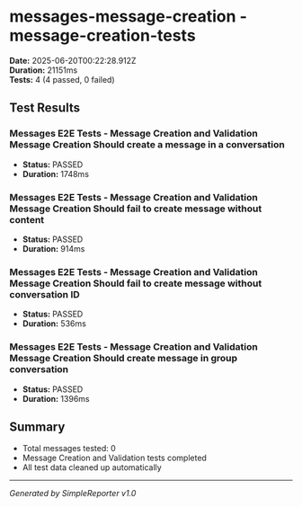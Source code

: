 # messages-message-creation - message-creation-tests

**Date:** 2025-06-20T00:22:28.912Z  
**Duration:** 21151ms  
**Tests:** 4 (4 passed, 0 failed)

## Test Results


### Messages E2E Tests - Message Creation and Validation Message Creation Should create a message in a conversation
- **Status:** PASSED
- **Duration:** 1748ms



### Messages E2E Tests - Message Creation and Validation Message Creation Should fail to create message without content
- **Status:** PASSED
- **Duration:** 914ms



### Messages E2E Tests - Message Creation and Validation Message Creation Should fail to create message without conversation ID
- **Status:** PASSED
- **Duration:** 536ms



### Messages E2E Tests - Message Creation and Validation Message Creation Should create message in group conversation
- **Status:** PASSED
- **Duration:** 1396ms



## Summary

- Total messages tested: 0
- Message Creation and Validation tests completed
- All test data cleaned up automatically

---
*Generated by SimpleReporter v1.0*
